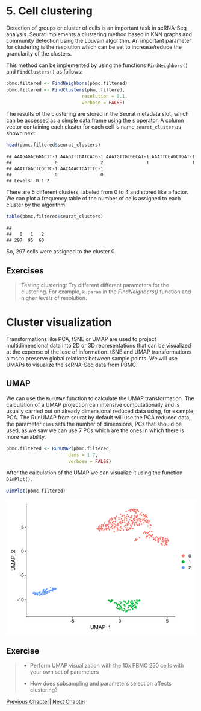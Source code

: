 # 5. Cell clustering


Detection of groups or cluster of cells is an important task in scRNA-Seq 
analysis. Seurat implements a clustering method based in KNN graphs and 
community detection using the Louvain algorithm. An important parameter
for clustering is the resolution which can be set to increase/reduce the
granularity of the clusters.

This method can be implemented by using the functions `FindNeighbors()` and
`FindClusters()` as follows:


```r
pbmc.filtered <- FindNeighbors(pbmc.filtered)
pbmc.filtered <- FindClusters(pbmc.filtered, 
                            resolution = 0.1, 
                            verbose = FALSE)
```


The results of the clustering are stored in the Seurat metadata slot, which
can be accessed as a simple data.frame using the `$` operator. A column vector
containing each cluster for each cell is name `seurat_cluster` as shown next:



```r
head(pbmc.filtered$seurat_clusters)
```

```
## AAAGAGACGGACTT-1 AAAGTTTGATCACG-1 AAATGTTGTGGCAT-1 AAATTCGAGCTGAT-1 
##                0                2                1                1 
## AAATTGACTCGCTC-1 AACAAACTCATTTC-1 
##                0                0 
## Levels: 0 1 2
```


There are 5 different clusters, labeled from 0 to 4 and stored like a factor.
We can plot a frequency table of the number of cells assigned to each cluster
by the algorithm.



```r
table(pbmc.filtered$seurat_clusters) 
```

```
## 
##   0   1   2 
## 297  95  60
```

So, 297 cells were assigned to the cluster 0.

## Exercises

<blockquote>

Testing clustering: Try different different parameters for the clustering. For example,
`k.param` in the *FindNeighbors()* function and higher levels of
resolution.

</blockquote>



# Cluster visualization


Transformations like PCA, tSNE or UMAP are used to project multidimensional
data into 2D or 3D representations that can be visualized at the expense
of the lose of information. tSNE and UMAP transformations aims to preserve
global relations between sample points. We will use UMAPs to visualize the
scRNA-Seq data from PBMC.


## UMAP

We can use the `RunUMAP` function to calculate the UMAP transformation. The 
calculation of a UMAP projection can intensive computationally and is 
usually carried out on already dimensional reduced data using, for example,
PCA. The RunUMAP from seurat by default will use the PCA reduced data, the
parameter `dims` sets the number of dimensions, PCs that should be used, as
we saw we can use 7 PCs which are the ones in which there is more variability.



```r
pbmc.filtered <- RunUMAP(pbmc.filtered, 
                       dims = 1:7, 
                       verbose = FALSE)
```

After the calculation of the UMAP we can visualize it using the function
`DimPlot()`.



```r
DimPlot(pbmc.filtered)
```

<img src="05-Cluster_visualization_files/figure-html/umap_plot-1.png" style="display: block; margin: auto;" />


## Exercise

<blockquote>

* Perform UMAP visualization with the 10x PBMC 250 cells with your own set
of parameters

* How does subsampling and parameters selection affects clustering?
</blockquote>

[Previous Chapter](./04.md)|
[Next Chapter](./06.md)